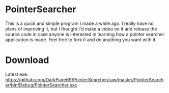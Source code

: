 # PointerSearcher
This is a quick and simple program I made a while ago. I really have no plans of improving it, but I thought I'd make a video on it and release the source code in case anyone is interested in learning how a pointer searcher application is made. Feel free to fork it and do anything you want with it.

# Download
Latest exe: https://github.com/DarkFlare69/PointerSearcher/raw/master/PointerSearcher/bin/Debug/PointerSearcher.exe
